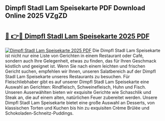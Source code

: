 ## Dimpfl Stadl Lam Speisekarte PDF Download Online 2025 VZgZD

# <h2><a href="http://gc77qa.nevu.top/?p=Dimpfl+Stadl+Lam+Speisekarte">🔗 👉🔴 Dimpfl Stadl Lam Speisekarte 2025 PDF</a></h2>

[![Dimpfl Stadl Lam Speisekarte 2025 PDF](https://i.imgur.com/dBaPXMq.png)](http://gc77qa.nevu.top/?p=Dimpfl+Stadl+Lam+Speisekarte)
Die Dimpfl Stadl Lam Speisekarte ist nicht nur eine Liste von Gerichten in einem Restaurant oder Café, sondern auch Ihre Gelegenheit, etwas zu finden, das für Ihren Geschmack köstlich und geeignet ist. Wenn Sie nach einem leichten und frischen Gericht suchen, empfehlen wir Ihnen, unseren Salatbereich auf der Dimpfl Stadl Lam Speisekarte unseres Restaurants zu besuchen. Für Fleischliebhaber gibt es auf unserer Dimpfl Stadl Lam Speisekarte eine Auswahl an Gerichten: Rindfleisch, Schweinefleisch, Huhn und Fisch. Unseren Auserwählten bieten wir exquisite Gerichte wie Schaschlik und Steak an, die auf einem alten, natürlichen Feuer zubereitet werden. Unsere Dimpfl Stadl Lam Speisekarte bietet eine große Auswahl an Desserts, von klassischen Torten und Kuchen bis hin zu exquisiten Crème Brûlée und Schokoladen-Schneitz-Puddings.
